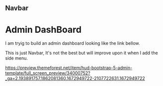 ## Navbar
#  Admin DashBoard
I am tryig to build an admin dashboard looking like the link bellow.

This is just Navbar, It's not the best but will improve upon it when I add the side menu.

https://preview.themeforest.net/item/hud-bootstrap-5-admin-template/full_screen_preview/34000752?_ga=2.193891757.1862081360.1672949722-2107722631.1672949722
